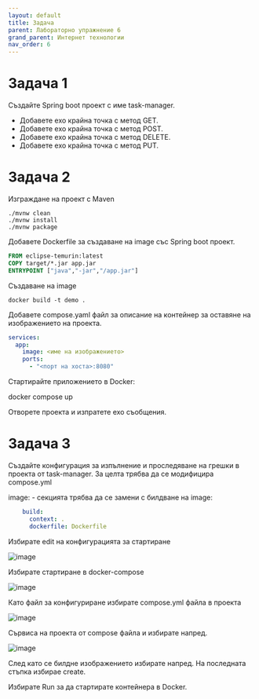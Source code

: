 ```yaml
---
layout: default
title: Задача
parent: Лабораторно упражнение 6
grand_parent: Интернет технологии
nav_order: 6
---
```


# Задача 1

Създайте Spring boot проект с име task-manager.

 - Добавете ехо крайна точка с метод GET.
 - Добавете ехо крайна точка с метод POST.
 - Добавете ехо крайна точка с метод DELETE.
 - Добавете ехо крайна точка с метод PUT.

# Задача 2

Изграждане на проект с Maven

```
./mvnw clean
./mvnw install
./mvnw package 
```

Добавете Dockerfile за създаване на image със Spring boot проект.

```Dockerfile
FROM eclipse-temurin:latest
COPY target/*.jar app.jar
ENTRYPOINT ["java","-jar","/app.jar"]
```

Създаване на image
```
docker build -t demo .
```
Добавете compose.yaml файл за описание на контейнер за оставяне на изображението на проекта.

```yml
services:
  app:
    image: <име на изображението>
    ports:
      - "<порт на хоста>:8080"
```

Стартирайте приложението в Docker:

docker compose up

Отворете проекта и изпратете ехо съобщения.

# Задача 3

Създайте конфигурация за изпълнение и проследяване на грешки в проекта от task-manager.
За целта трябва да се модифицира compose.yml

image: - секцията трябва да се замени с билдване на image:

```yml
    build:
      context: .
      dockerfile: Dockerfile
```
Избирате edit на конфигурацията за стартиране

![image](https://github.com/programmingfundamental/courses/assets/10382663/b0d9ee3c-b025-4105-8d05-646ce4cbff44)

Избирате стартиране в docker-compose

![image](https://github.com/programmingfundamental/courses/assets/10382663/2dcbe80a-e88c-4ef2-90e6-f0d1f030218a)

Като файл за конфигуриране избирате compose.yml файла в проекта

![image](https://github.com/programmingfundamental/courses/assets/10382663/988471d2-bf66-4752-a415-74f86c5a0443)

Сървиса на проекта от compose файла и избирате напред.

![image](https://github.com/programmingfundamental/courses/assets/10382663/ae74eb8c-526e-4e16-ad69-5c375779450b)

След като се билдне изображението избирате напред. На последната стъпка избирае create.

Избирате Run за да стартирате контейнера в Docker.